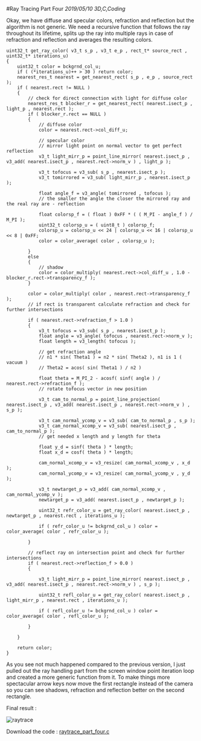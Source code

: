 #Ray Tracing Part Four
_2019/05/10 3D,C,Coding_

Okay, we have diffuse and specular colors, refraction and reflection but the algorithm is not generic. We need a recursive function that follows the ray throughout its lifetime, splits up the ray into multiple rays in case of refraction and reflection and averages the resulting colors.


```
uint32_t get_ray_color( v3_t s_p , v3_t e_p , rect_t* source_rect , uint32_t* iterations_u)
{
	uint32_t color = bckgrnd_col_u;
	if ( (*iterations_u)++ > 30 ) return color;
	nearest_res_t nearest = get_nearest_rect( s_p , e_p , source_rect );
	if ( nearest.rect != NULL )
	{
		// check for direct connection with light for diffuse color
		nearest_res_t blocker_r = get_nearest_rect( nearest.isect_p , light_p , nearest.rect );
		if ( blocker_r.rect == NULL ) 
		{
			// diffuse color
			color = nearest.rect->col_diff_u;

			// specular color
			// mirror light point on normal vector to get perfect reflection
			v3_t light_mirr_p = point_line_mirror( nearest.isect_p , v3_add( nearest.isect_p , nearest.rect->norm_v ) , light_p );

			v3_t tofocus = v3_sub( s_p , nearest.isect_p );
			v3_t tomirrored = v3_sub( light_mirr_p , nearest.isect_p );

			float angle_f = v3_angle( tomirrored , tofocus );
			// the smaller the angle the closer the mirrored ray and the real ray are - reflection 

			float colorsp_f = ( float ) 0xFF * ( ( M_PI - angle_f ) / M_PI );
			uint32_t colorsp_u = ( uint8_t ) colorsp_f;
			colorsp_u = colorsp_u << 24 | colorsp_u << 16 | colorsp_u << 8 | 0xFF;
			color = color_average( color , colorsp_u );

		}
		else 
		{
			// shadow
			color = color_multiply( nearest.rect->col_diff_u , 1.0 - blocker_r.rect->transparency_f );
		}

		color = color_multiply( color , nearest.rect->transparency_f );
		// if rect is transparent calculate refraction and check for further intersections

		if ( nearest.rect->refraction_f > 1.0 )
		{
			v3_t tofocus = v3_sub( s_p , nearest.isect_p );
			float angle = v3_angle( tofocus , nearest.rect->norm_v );
			float length = v3_length( tofocus );

			// get refraction angle
			// n1 * sin( Theta1 ) = n2 * sin( Theta2 ), n1 is 1 ( vacuum )
			// Theta2 = acos( sin( Theta1 ) / n2 )

			float theta = M_PI_2 - acosf( sinf( angle ) / nearest.rect->refraction_f );
			// rotate tofocus vector in new position

			v3_t cam_to_normal_p = point_line_projection( nearest.isect_p , v3_add( nearest.isect_p , nearest.rect->norm_v ) , s_p );

			v3_t cam_normal_ycomp_v = v3_sub( cam_to_normal_p , s_p );
			v3_t cam_normal_xcomp_v = v3_sub( nearest.isect_p , cam_to_normal_p );
			// get needed x length and y length for theta

			float y_d = sinf( theta ) * length;
			float x_d = cosf( theta ) * length;

			cam_normal_xcomp_v = v3_resize( cam_normal_xcomp_v , x_d );
			cam_normal_ycomp_v = v3_resize( cam_normal_ycomp_v , y_d );

			v3_t newtarget_p = v3_add( cam_normal_xcomp_v , cam_normal_ycomp_v );
			newtarget_p = v3_add( nearest.isect_p , newtarget_p );

			uint32_t refr_color_u = get_ray_color( nearest.isect_p , newtarget_p , nearest.rect , iterations_u );

			if ( refr_color_u != bckgrnd_col_u ) color = color_average( color , refr_color_u );

		}

		// reflect ray on intersection point and check for further intersections
		if ( nearest.rect->reflection_f > 0.0 )
		{

			v3_t light_mirr_p = point_line_mirror( nearest.isect_p , v3_add( nearest.isect_p , nearest.rect->norm_v ) , s_p );

			uint32_t refl_color_u = get_ray_color( nearest.isect_p , light_mirr_p , nearest.rect , iterations_u );

			if ( refl_color_u != bckgrnd_col_u ) color = color_average( color , refl_color_u );

		}
	
	}

	return color;
}
```

As you see not much happened compared to the previous version, I just pulled out the ray handling part from the screen window point iteration loop and created a more generic function from it. To make things more spectacular arrow keys now move the first rectangle instead of the camera so you can see shadows, refraction and reflection better on the second rectangle.

Final result :

![raytrace](/images/20190510_raytrace.gif)

Download the code : [raytrace_part_four.c](/downloads/raytrace/raytrace_part_four.c)